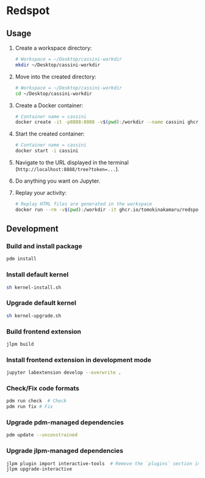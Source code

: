 # Redspot

## Usage

1. Create a workspace directory:

   ```sh
   # Workspace = ~/Desktop/cassini-workdir
   mkdir ~/Desktop/cassini-workdir
   ```

2. Move into the created directory:

   ```sh
   # Workspace = ~/Desktop/cassini-workdir
   cd ~/Desktop/cassini-workdir
   ```

3. Create a Docker container:

   ```sh
   # Container name = cassini
   docker create -it -p8888:8888 -v$(pwd):/workdir --name cassini ghcr.io/tomokinakamaru/redspot:latest
   ```

4. Start the created container:

   ```sh
   # Container name = cassini
   docker start -i cassini
   ```

5. Navigate to the URL displayed in the terminal (`http://localhost:8888/tree?token=...`).

6. Do anything you want on Jupyter.

7. Replay your activity:

   ```sh
   # Replay HTML files are generated in the workspace
   docker run --rm -v$(pwd):/workdir -it ghcr.io/tomokinakamaru/redspot:latest replay
   ```

## Development

### Build and install package

```sh
pdm install
```

### Install default kernel

```sh
sh kernel-install.sh
```

### Upgrade default kernel

```sh
sh kernel-upgrade.sh
```

### Build frontend extension

```sh
jlpm build
```

### Install frontend extension in development mode

```sh
jupyter labextension develop --overwrite .
```

### Check/Fix code formats

```sh
pdm run check  # Check
pdm run fix # Fix
```

### Upgrade pdm-managed dependencies

```sh
pdm update --unconstrained
```

### Upgrade jlpm-managed dependencies

```sh
jlpm plugin import interactive-tools  # Remove the `plugins` section in `.yarnrc.yml`
jlpm upgrade-interactive
```
